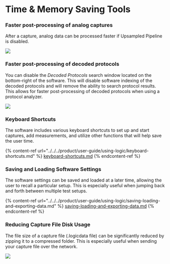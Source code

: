 # Time & Memory Saving Tools

### **Faster post-processing of analog captures**

After a capture, analog data can be processed faster if Upsampled Pipeline is disabled.&#x20;

![](https://trello-attachments.s3.amazonaws.com/55f0ad9685db3c82f0f3aeba/5ae8f9a7fe9ae4449cf2613e/0a4c1c9271cc3188f3577ebf8b5e535d/uncheck-pipeline.png)

### **Faster post-processing of decoded protocols**

You can disable the _Decoded Protocols_ search window located on the bottom-right of the software. This will disable software indexing of the decoded protocols and will remove the ability to search protocol results. This allows for faster post-processing of decoded protocols when using a protocol analyzer.&#x20;

![](https://trello-attachments.s3.amazonaws.com/55f0ad9685db3c82f0f3aeba/5ae8f9a7fe9ae4449cf2613e/271bf7db669c6c04936eeab6c52e0564/uncheck-decoded-prot.png)

### **Keyboard Shortcuts**

The software includes various keyboard shortcuts to set up and start captures, add measurements, and utilize other functions that will help save the user time.

{% content-ref url="../../../product/user-guide/using-logic/keyboard-shortcuts.md" %}
[keyboard-shortcuts.md](../../../product/user-guide/using-logic/keyboard-shortcuts.md)
{% endcontent-ref %}

### **Saving and Loading Software Settings**

The software settings can be saved and loaded at a later time, allowing the user to recall a particular setup. This is especially useful when jumping back and forth between multiple test setups.

{% content-ref url="../../../product/user-guide/using-logic/saving-loading-and-exporting-data.md" %}
[saving-loading-and-exporting-data.md](../../../product/user-guide/using-logic/saving-loading-and-exporting-data.md)
{% endcontent-ref %}

### **Reducing Capture File Disk Usage**

The file size of a capture file (.logicdata file) can be significantly reduced by zipping it to a compressed folder. This is especially useful when sending your capture file over the network.&#x20;

![](https://trello-attachments.s3.amazonaws.com/55f0ad9685db3c82f0f3aeba/5ae8f9a7fe9ae4449cf2613e/e3f344e5ac5ab73f27c052c746e207c3/zipped-capture.png)
